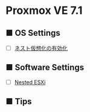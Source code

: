 # Proxmox VE 7.1
## ■ OS Settings
- [ ] [ネスト仮想化の有効化](https://github.com/thetaru/memorandum/tree/master/Hypervisor/Proxmox_VE/Proxmox_VE_7.1/enable_virtualization)

## ■ Software Settings
- [ ] [Nested ESXi](Nested_ESXi)

## ■ Tips
